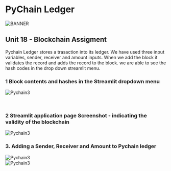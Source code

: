 
# PyChain Ledger
![BANNER](../Images/application-image.png)
## Unit 18 - Blockchain Assigment 

Pychain Ledger stores a trasaction into its ledger. We have used three input variables, sender, receiver and amount inputs. When we add the block it validates the record and adds the record to the block. we are able to see the hash codes in the drop down streamlit menu. 

### 1 Block contents and hashes in the Streamlit dropdown menu
![Pychain3](../Images/Pychain_3.png)

<br/>

### 2 Streamlit application page Screenshot - indicating the validity of the blockchain
![Pychain3](../Images/Pychain_3.png) 

### 3. Adding a Sender, Receiver and Amount to Pychain ledger
![Pychain3](../Images/Pychain_2.png) 
<br/>
![Pychain3](../Images/Pychain_1.png) 